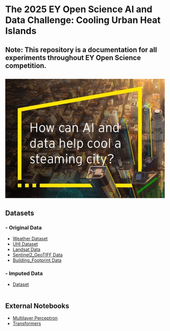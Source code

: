 # The 2025 EY Open Science AI and Data Challenge: Cooling Urban Heat Islands

**Note:** This repository is a documentation for all experiments throughout EY Open Science competition.
--
![Screenshot of the app](images/eyopenscience2025.jpg)
--
## Datasets
### - Original Data 
- [Weather Dataset](datasets/NY_Mesonet_Weather.xlsx)
- [UHI Dataset](datasets/Training_data_uhi_index.csv)
- [Landsat Data](notebooks/Landsat_LST.ipynb)
- [Sentinel2_GeoTIFF Data](notebooks/Sentinel2_GeoTIFF.ipynb)
- [Building_Footprint Data](datasets/Building_Footprint.kml)
### - Imputed Data
- [Dataset](uhi_imputed.csv)
<br></br>
## External Notebooks
- [Multilayer Perceptron](https://www.kaggle.com/code/cchangyyy/uhi-mlp)
- [Transformers](https://www.kaggle.com/code/cchangyyy/uhi-transformer)
